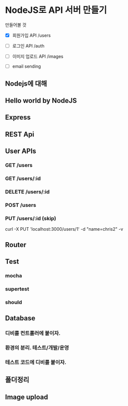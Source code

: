 NodeJS로 API 서버 만들기
=====================

만들어볼 것

* [x] 회원가입 API /users
* [ ] 로그인 API /auth
* [ ] 이미지 업로드 API /images
* [ ] email sending


## Nodejs에 대해
## Hello world by NodeJS
## Express
## REST Api
## User APIs
### GET /users
### GET /users/:id
### DELETE /users/:id
### POST /users

### PUT /users/:id (skip)
curl -X PUT 'localhost:3000/users/1' -d "name=chris2" -v

## Router
## Test
### mocha
### supertest
### should
## Database
### 디비를 컨트롤러에 붙이자.
### 환경의 분리. 테스트/개발/운영
### 테스트 코드에 디비를 붙이자.
## 폴더정리
## Image upload

##
